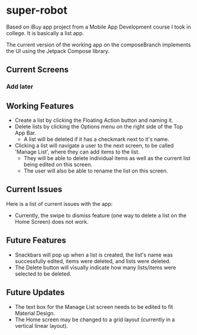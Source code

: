 # super-robot
Based on iBuy app project from a Mobile App Development course I took in college. It is basically a list app.

The current version of the working app on the composeBranch implements the UI using the Jetpack Compose library.

## Current Screens
### Add later

## Working Features
- Create a list by clicking the Floating Action button and naming it.
- Delete lists by clicking the Options menu on the right side of the Top App Bar.
   - A list will be deleted if it has a checkmark next to it's name.
- Clicking a list will navigate a user to the next screen, to be called 'Manage List', where they can add items to the list.
   - They will be able to delete individual items as well as the current list being edited on this screen.
   - The user will also be able to rename the list on this screen.

## Current Issues
Here is a list of current issues with the app:
- Currently, the swipe to dismiss feature (one way to delete a list on the Home Screen) does not work.

## Future Features
- Snackbars will pop up when a list is created, the list's name was successfully edited, items were deleted, and lists were deleted.
- The Delete button will visually indicate how many lists/items were selected to be deleted.

## Future Updates
- The text box for the Manage List screen needs to be edited to fit Material Design.
- The Home screen may be changed to a grid layout (currently in a vertical linear layout).
